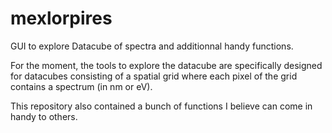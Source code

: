 # mexlorpires
GUI to explore Datacube of spectra and additionnal handy functions.

For the moment, the tools to explore the datacube are specifically designed for datacubes consisting of a spatial grid where each pixel of the grid contains a spectrum (in nm or eV).

This repository also contained a bunch of functions I believe can come in handy to others.
